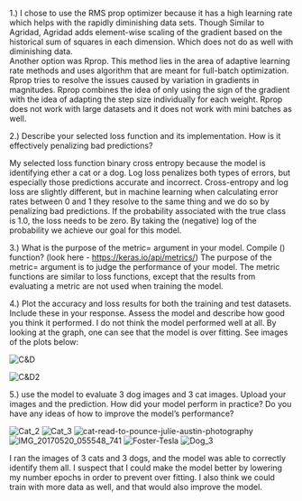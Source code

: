 1.)
 I chose to use the RMS prop optimizer because it has a high learning rate which helps with the rapidly diminishing data sets. Though Similar to Agridad, Agridad adds element-wise scaling of the gradient based on the historical sum of squares in each dimension. Which does not do as well with diminishing data.   
Another option was Rprop. This method lies in the area of adaptive learning rate methods and uses algorithm that are meant for full-batch optimization. Rprop tries to resolve the issues caused by variation in gradients in magnitudes. Rprop combines the idea of only using the sign of the gradient with the idea of adapting the step size individually for each weight. Rprop does not work with large datasets and it does not work with mini batches as well.

2.) Describe your selected loss function and its implementation.  How is it effectively 
penalizing bad predictions? 

My selected loss function binary cross entropy because the model is identifying ether a cat or a dog. Log loss penalizes both types of errors, but especially those predictions accurate and incorrect. Cross-entropy and log loss are slightly different, but in machine learning when calculating error rates between 0 and 1 they resolve to the same thing and we do so by penalizing bad predictions. If the probability associated with the true class is 1.0, the loss needs to be zero. By taking the (negative) log of the probability we achieve our goal for this model.

3.) What is the purpose of the metric= argument in your model. Compile () function? (look here - https://keras.io/api/metrics/)
The purpose of the metric= argument is to judge the performance of your model.
The metric functions are similar to loss functions, except that the results from evaluating a metric are not used when training the model. 

4.) Plot the accuracy and loss results for both the training and test datasets.  Include these in your response.  Assess the model and describe how good you think it performed.
I do not think the model performed well at all. By looking at the graph, one can see that the model is over fitting. See images of the plots below: 

![C&D](https://github.com/Acejv21/Ace_Code/blob/master/C&D.png?raw=true)

![C&D2](https://github.com/Acejv21/Ace_Code/blob/master/C&D2.png?raw=true)


5.)  use the model to evaluate 3 dog images and 3 cat images.  Upload your images and the prediction.  How did your model perform in practice?  Do you have any ideas of how to improve the model’s performance?

![Cat_2](https://github.com/Acejv21/Ace_Code/blob/master/Cat_2.jpg?raw=true)
![Cat_3](https://github.com/Acejv21/Ace_Code/blob/master/Cat_3.jpg?raw=true)
![cat-read-to-pounce-julie-austin-photography](https://github.com/Acejv21/Ace_Code/blob/master/cat-read-to-pounce-julie-austin-photography.jpg?raw=true)
![IMG_20170520_055548_741](https://github.com/Acejv21/Ace_Code/blob/master/IMG_20170520_055548_741.jpg?raw=true)
![Foster-Tesla](https://github.com/Acejv21/Ace_Code/blob/master/Foster-Tesla.jpg?raw=true)
![Dog_3](https://github.com/Acejv21/Ace_Code/blob/master/Dog_3.jpg?raw=true)


I ran the images of 3 cats and 3 dogs, and the model was able to correctly identify them all. I suspect that I could make the model better by lowering my number epochs in order to prevent over fitting. I also think we could train with more data as well, and that would also improve the model. 
